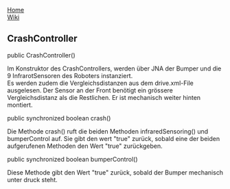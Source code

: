 [Home](home)  
[Wiki](WikiSolidus)  

## CrashController  
  
public CrashController()  
  
Im Konstruktor des CrashControllers, werden über JNA der Bumper und die 9 InfrarotSensoren des Roboters instanziert.  
Es werden zudem die Vergleichsdistanzen aus dem drive.xml-File ausgelesen. Der Sensor an der Front benötigt ein grössere Vergleichsdistanz als die Restlichen. Er ist mechanisch weiter hinten montiert.

public synchronized boolean crash()  
  
Die Methode crash() ruft die beiden Methoden infraredSensoring() und bumperControl auf. Sie gibt den wert "true" zurück, sobald eine der beiden aufgerufenen Methoden den Wert "true" zurückgeben.
  
public synchronized boolean bumperControl()  
  
Diese Methode gibt den Wert "true" zurück, sobald der Bumper mechanisch unter druck steht.
